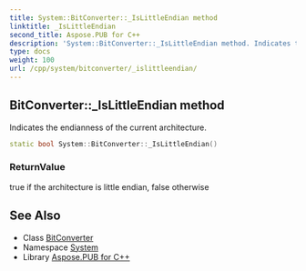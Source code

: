 ```yaml
---
title: System::BitConverter::_IsLittleEndian method
linktitle: _IsLittleEndian
second_title: Aspose.PUB for C++
description: 'System::BitConverter::_IsLittleEndian method. Indicates the endianness of the current architecture in C++.'
type: docs
weight: 100
url: /cpp/system/bitconverter/_islittleendian/
---
```

## BitConverter::_IsLittleEndian method


Indicates the endianness of the current architecture.

```cpp
static bool System::BitConverter::_IsLittleEndian()
```


### ReturnValue

true if the architecture is little endian, false otherwise

## See Also

* Class [BitConverter](../)
* Namespace [System](../../)
* Library [Aspose.PUB for C++](../../../)

